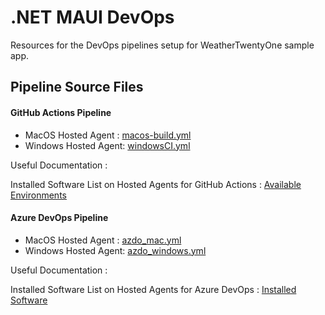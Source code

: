 # .NET MAUI DevOps

Resources for the DevOps pipelines setup for WeatherTwentyOne sample app.

## Pipeline Source Files

#### GitHub Actions Pipeline

- MacOS Hosted Agent : [macos-build.yml](GitHubActions/macos-build.yml)
- Windows Hosted Agent: [windowsCI.yml](GitHubActions/windowsCI.yml)

Useful Documentation :

Installed Software List on Hosted Agents for GitHub Actions : [Available Environments](https://github.com/actions/virtual-environments#available-environments)

#### Azure DevOps Pipeline

- MacOS Hosted Agent : [azdo_mac.yml](AzureDevOps/azdo_mac.yml)
- Windows Hosted Agent: [azdo_windows.yml](AzureDevOps/azdo_windows.yml)

Useful Documentation :

Installed Software List on Hosted Agents for Azure DevOps : [Installed Software](https://docs.microsoft.com/en-us/azure/devops/pipelines/agents/hosted?view=azure-devops&tabs=yaml#software)